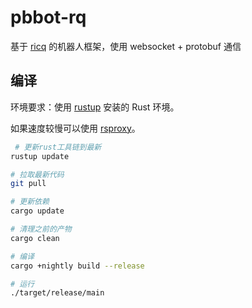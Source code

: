 # pbbot-rq

基于 [ricq](https://github.com/lz1998/ricq) 的机器人框架，使用 websocket + protobuf 通信

## 编译

环境要求：使用 [rustup](https://rustup.rs/) 安装的 Rust 环境。

如果速度较慢可以使用 [rsproxy](https://rsproxy.cn/)。

```bash
 # 更新rust工具链到最新
rustup update

# 拉取最新代码
git pull

# 更新依赖
cargo update

# 清理之前的产物
cargo clean

# 编译
cargo +nightly build --release

# 运行
./target/release/main
```
